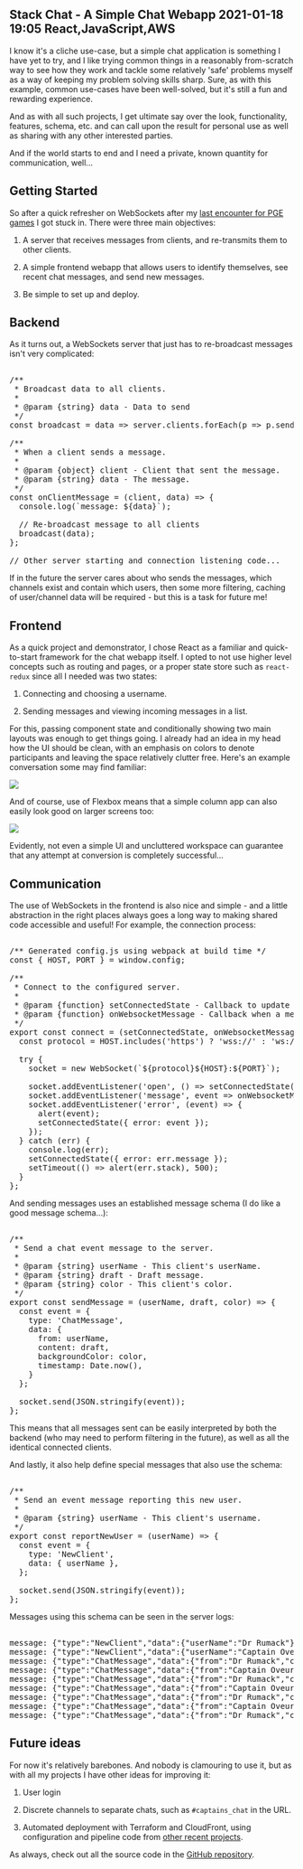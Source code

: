 Stack Chat - A Simple Chat Webapp
2021-01-18 19:05
React,JavaScript,AWS
---

I know it's a cliche use-case, but a simple chat application is something I have
yet to try, and I like trying common things in a reasonably from-scratch way to
see how they work and tackle some relatively 'safe' problems myself as a way of
keeping my problem solving skills sharp. Sure, as with this example, common
use-cases have been well-solved, but it's still a fun and rewarding experience.

And as with all such projects, I get ultimate say over the look, functionality,
features, schema, etc. and can call upon the result for personal use as well as
sharing with any other interested parties.

And if the world starts to end and I need a private, known quantity for
communication, well...

## Getting Started

So after a quick refresher on WebSockets after my
[last encounter for PGE games](https://github.com/C-D-Lewis/pge/blob/master/pge-ws-server/app.js)
I got stuck in. There were three main objectives:

1. A server that receives messages from clients, and re-transmits them to other clients.

2. A simple frontend webapp that allows users to identify themselves, see recent chat messages, and send new messages.

3. Be simple to set up and deploy.

## Backend

As it turns out, a WebSockets server that just has to re-broadcast messages
isn't very complicated:

<!-- language="js" -->
<pre><div class="code-block">
/**
 * Broadcast data to all clients.
 * 
 * @param {string} data - Data to send
 */
const broadcast = data => server.clients.forEach(p => p.send(data));

/**
 * When a client sends a message.
 * 
 * @param {object} client - Client that sent the message.
 * @param {string} data - The message.
 */
const onClientMessage = (client, data) => {
  console.log(`message: ${data}`);

  // Re-broadcast message to all clients
  broadcast(data);
};

// Other server starting and connection listening code...
</div></pre>

If in the future the server cares about who sends the messages, which channels
exist and contain which users, then some more filtering, caching of user/channel
data will be required - but this is a task for future me!

## Frontend

As a quick project and demonstrator, I chose React as a familiar and
quick-to-start framework for the chat webapp itself. I opted to not use higher
level concepts such as routing and pages, or a proper state store such as
<code>react-redux</code> since all I needed was two states:

1. Connecting and choosing a username.

2. Sending messages and viewing incoming messages in a list.

For this, passing component state and conditionally showing two main layouts
was enough to get things going. I already had an idea in my head how the UI
should be clean, with an emphasis on colors to denote participants and leaving
the space relatively clutter free. Here's an example conversation some may
find familiar:

![](assets/media/2021/01/stack-chat-mobile.png)

And of course, use of Flexbox means that a simple column app can also easily
look good on larger screens too:

![](assets/media/2021/01/stack-chat-desktop.png)

Evidently, not even a simple UI and uncluttered workspace can guarantee that
any attempt at conversion is completely successful...

## Communication

The use of WebSockets in the frontend is also nice and simple - and a little
abstraction in the right places always goes a long way to making shared code
accessible and useful! For example, the connection process:

<!-- language="js" -->
<pre><div class="code-block">
/** Generated config.js using webpack at build time */
const { HOST, PORT } = window.config;

/**
 * Connect to the configured server.
 * 
 * @param {function} setConnectedState - Callback to update connectedState.
 * @param {function} onWebsocketMessage - Callback when a message is received.
 */
export const connect = (setConnectedState, onWebsocketMessage) => {
  const protocol = HOST.includes('https') ? 'wss://' : 'ws://';
  
  try {
    socket = new WebSocket(`${protocol}${HOST}:${PORT}`);
    
    socket.addEventListener('open', () => setConnectedState(true));
    socket.addEventListener('message', event => onWebsocketMessage(JSON.parse(event.data)));
    socket.addEventListener('error', (event) => {
      alert(event);
      setConnectedState({ error: event });
    });
  } catch (err) {
    console.log(err);
    setConnectedState({ error: err.message });
    setTimeout(() => alert(err.stack), 500);
  }
};
</div></pre>

And sending messages uses an established message schema (I do like a good
message schema...):

<!-- language="js" -->
<pre><div class="code-block">
/**
 * Send a chat event message to the server.
 * 
 * @param {string} userName - This client's userName.
 * @param {string} draft - Draft message.
 * @param {string} color - This client's color.
 */
export const sendMessage = (userName, draft, color) => {
  const event = {
    type: 'ChatMessage',
    data: {
      from: userName,
      content: draft,
      backgroundColor: color,
      timestamp: Date.now(),
    }
  };

  socket.send(JSON.stringify(event));
};
</div></pre>

This means that all messages sent can be easily interpreted by both the backend
(who may need to perform filtering in the future), as well as all the identical
connected clients.

And lastly, it also help define special messages that also use the schema:

<!-- language="js" -->
<pre><div class="code-block">
/**
 * Send an event message reporting this new user.
 * 
 * @param {string} userName - This client's username.
 */
export const reportNewUser = (userName) => {
  const event = {
    type: 'NewClient',
    data: { userName },
  };

  socket.send(JSON.stringify(event));
};
</div></pre>

Messages using this schema can be seen in the server logs:

<!-- language="none" -->
<pre><div class="code-block">
message: {"type":"NewClient","data":{"userName":"Dr Rumack"}}
message: {"type":"NewClient","data":{"userName":"Captain Oveur"}}
message: {"type":"ChatMessage","data":{"from":"Dr Rumack","content":"Captain, how soon can you land?","backgroundColor":"rgb(109,52,62)","timestamp":1610983392283}}
message: {"type":"ChatMessage","data":{"from":"Captain Oveur","content":"I can't tell","backgroundColor":"rgb(7,177,67)","timestamp":1610983399336}}
message: {"type":"ChatMessage","data":{"from":"Dr Rumack","content":"You can tell me, I'm a doctor.","backgroundColor":"rgb(109,52,62)","timestamp":1610983409378}}
message: {"type":"ChatMessage","data":{"from":"Captain Oveur","content":"No, I mean I'm just not sure.","backgroundColor":"rgb(7,177,67)","timestamp":1610983419296}}
message: {"type":"ChatMessage","data":{"from":"Dr Rumack","content":"Well, can't you take a guess?","backgroundColor":"rgb(109,52,62)","timestamp":1610983428647}}
message: {"type":"ChatMessage","data":{"from":"Captain Oveur","content":"Well, not for another two hours.","backgroundColor":"rgb(7,177,67)","timestamp":1610983442314}}
message: {"type":"ChatMessage","data":{"from":"Dr Rumack","content":"You can't take a guess for another two hours?","backgroundColor":"rgb(109,52,62)","timestamp":1610983453649}}
</div></pre>

## Future ideas

For now it's relatively barebones. And nobody is clamouring to use it, but as
with all my projects I have other ideas for improving it:

1. User login

2. Discrete channels to separate chats, such as <code>#captains_chat</code> in the URL.

3. Automated deployment with Terraform and CloudFront, using configuration and pipeline code from [other recent projects](https://github.com/c-d-lewis/pixels-with-friends).

As always, check out all the source code in the
[GitHub repository](https://github.com/C-D-Lewis/stack-chat).

